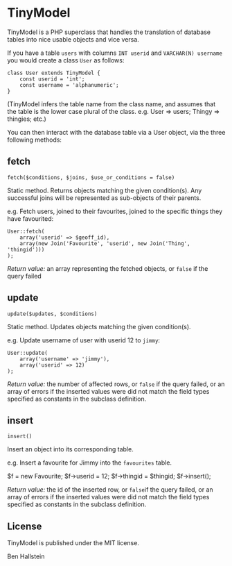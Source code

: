 # TinyModel

TinyModel is a PHP superclass that handles the translation of database tables into nice usable objects and vice versa.

If you have a table `users` with columns `INT userid` and `VARCHAR(N) username` you would create a class `User` as follows:

    class User extends TinyModel {
    	const userid = 'int';
    	const username = 'alphanumeric';
    }
    
(TinyModel infers the table name from the class name, and assumes that the table is the lower case plural of the class. e.g. User => users; Thingy => thingies; etc.)

You can then interact with the database table via a User object, via the three following methods:


## fetch

`fetch($conditions, $joins, $use_or_conditions = false)`

Static method. Returns objects matching the given condition(s). Any successful joins will be represented as sub-objects of their parents.

e.g. Fetch users, joined to their favourites, joined to the specific things they have favourited:

    User::fetch(
        array('userid' => $geoff_id),
        array(new Join('Favourite', 'userid', new Join('Thing', 'thingid')))
    );

*Return value:* an array representing the fetched objects, or `false` if the query failed


## update

`update($updates, $conditions)`

Static method. Updates objects matching the given condition(s).

e.g. Update username of user with userid 12 to `jimmy`:

    User::update(
        array('username' => 'jimmy'),
        array('userid' => 12)
    );

*Return value:* the number of affected rows, or `false` if the query failed, or an array of errors if the inserted values were did not match the field types specified as constants in the subclass definition.


## insert

`insert()`

Insert an object into its corresponding table.

e.g. Insert a favourite for Jimmy into the `favourites` table.

$f = new Favourite;
$f->userid = 12;
$f->thingid = $thingid;
$f->insert();

*Return value:* the id of the inserted row, or `false`if the query failed, or an array of errors if the inserted values were did not match the field types specified as constants in the subclass definition.


## License

TinyModel is published under the MIT license.

Ben Hallstein
